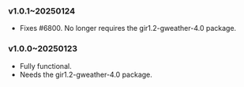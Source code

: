 ### v1.0.1~20250124
  * Fixes #6800. No longer requires the gir1.2-gweather-4.0 package.

### v1.0.0~20250123
  * Fully functional.
  * Needs the gir1.2-gweather-4.0 package.
